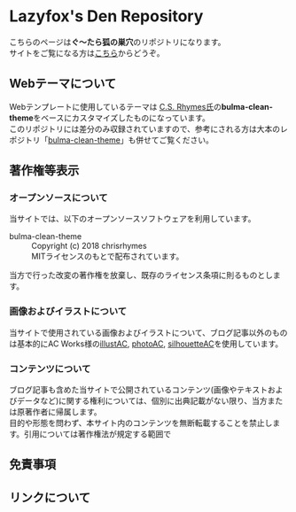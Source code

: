 # Lazyfox's Den Repository
こちらのページは**ぐ〜たら狐の巣穴**のリポジトリになります。  
サイトをご覧になる方は[こちら](https://lazyfox.blog/)からどうぞ。

## Webテーマについて
Webテンプレートに使用しているテーマは [C.S. Rhymes氏](https://www.csrhymes.com/)の**bulma-clean-theme**をベースにカスタマイズしたものになっています。  
このリポジトリには差分のみ収録されていますので、参考にされる方は大本のレポジトリ「[bulma-clean-theme](https://github.com/chrisrhymes/bulma-clean-theme)」も併せてご覧ください。

## 著作権等表示
### オープンソースについて
当サイトでは、以下のオープンソースソフトウェアを利用しています。
<dl>
    <dt>bulma-clean-theme</dt>
    <dd>
        Copyright (c) 2018 chrisrhymes<br>
        MITライセンスのもとで配布されています。
    </dd>
</dl>
当方で行った改変の著作権を放棄し、既存のライセンス条項に則るものとします。

### 画像およびイラストについて
当サイトで使用されている画像およびイラストについて、ブログ記事以外のものは基本的にAC Works様の[illustAC](https://www.ac-illust.com/), [photoAC](https://www.photo-ac.com/), [silhouetteAC](https://www.silhouette-ac.com/)を使用しています。
### コンテンツについて
ブログ記事も含めた当サイトで公開されているコンテンツ(画像やテキストおよびデータなど)に関する権利については、個別に出典記載がない限り、当方または原著作者に帰属します。  
目的や形態を問わず、本サイト内のコンテンツを無断転載することを禁止します。引用については著作権法が規定する範囲で

## 免責事項

## リンクについて
